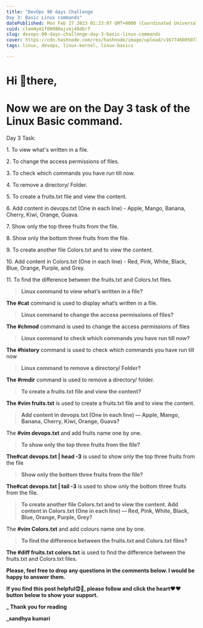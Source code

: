 ```yaml
---
title: "DevOps 90 days Challenge
Day 3: Basic Linux commands"
datePublished: Mon Feb 27 2023 01:23:07 GMT+0000 (Coordinated Universal Time)
cuid: clem4ym1f00080ajvej48dbrf
slug: devops-90-days-challenge-day-3-basic-linux-commands
cover: https://cdn.hashnode.com/res/hashnode/image/upload/v1677460050733/bd593210-08cf-4fe2-bfa1-68bbcaac1617.webp
tags: linux, devops, linux-kernel, linux-basics

---
```


# Hi 👋there,

# Now we are on the Day 3 task of the Linux Basic command.

Day 3 Task:

1\. To view what's written in a file.

2\. To change the access permissions of files.

3\. To check which commands you have run till now.

4\. To remove a directory/ Folder.

5\. To create a fruits.txt file and view the content.

6\. Add content in devops.txt (One in each line) - Apple, Mango, Banana, Cherry, Kiwi, Orange, Guava.

7\. Show only the top three fruits from the file.

8\. Show only the bottom three fruits from the file.

9\. To create another file Colors.txt and to view the content.

10\. Add content in Colors.txt (One in each line) - Red, Pink, White, Black, Blue, Orange, Purple, and Grey.

11\. To find the difference between the fruits.txt and Colors.txt files.

> **Linux command to view what’s written in a file?**

**The #cat** command is used to display what’s written in a file.

> **Linux command to change the access permissions of files?**

**The #chmod** command is used to change the access permissions of files

> **Linux command to check which commands you have run till now?**

**The #history** command is used to check which commands you have run till now

> **Linux command to remove a directory/ Folder?**

**The #rmdir** command is used to remove a directory/ folder.

> **To create a fruits.txt file and view the content?**

**The #vim fruits.txt** is used to create a fruits.txt file and to view the content.

> **Add content in devops.txt (One in each line) — Apple, Mango, Banana, Cherry, Kiwi, Orange, Guava?**

The **#vim devops.txt** and add fruits name one by one.

> **To show only the top three fruits from the file?**

**The#cat devops.txt | head -3** is used to show only the top three fruits from the file

> **Show only the bottom three fruits from the file?**

**The#cat devops.txt | tail -3** is used to show only the bottom three fruits from the file.

> **To create another file Colors.txt and to view the content. Add content in Colors.txt (One in each line) — Red, Pink, White, Black, Blue, Orange, Purple, Grey?**

The **#vim Colors.txt** and add colours name one by one.

> **To find the difference between the fruits.txt and Colors.txt files?**

**The #diff fruits.txt colors.txt** is used to find the difference between the fruits.txt and Colors.txt files.

**Please, feel free to drop any questions in the comments below. I would be happy to answer them.**

**If you find this post helpful😊🙂, please follow and click the heart❤❤ button below to show your support.**

**\_ Thank you for reading**

**\_sandhya kumari**